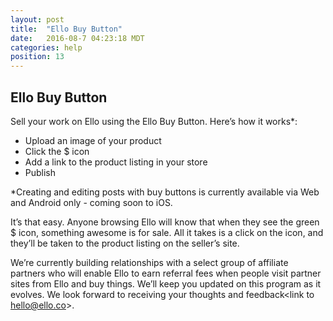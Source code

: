 ```yaml
---
layout: post
title:  "Ello Buy Button"
date:   2016-08-7 04:23:18 MDT
categories: help
position: 13
---
```


## Ello Buy Button

Sell your work on Ello using the Ello Buy Button. Here’s how it works*:

* Upload an image of your product
* Click the $ icon
* Add a link to the product listing in your store 
* Publish

*Creating and editing posts with buy buttons is currently available via Web and Android only - coming soon to iOS.

It’s that easy. Anyone browsing Ello will know that when they see the green $ icon, something awesome is for sale. All it takes is a click on the icon, and they’ll be taken to the product listing on the seller’s site.

We’re currently building relationships with a select group of affiliate partners who will enable Ello to earn referral fees when people visit partner sites from Ello and buy things. We’ll keep you updated on this program as it evolves. We look forward to receiving your thoughts and feedback<link to hello@ello.co>. 


